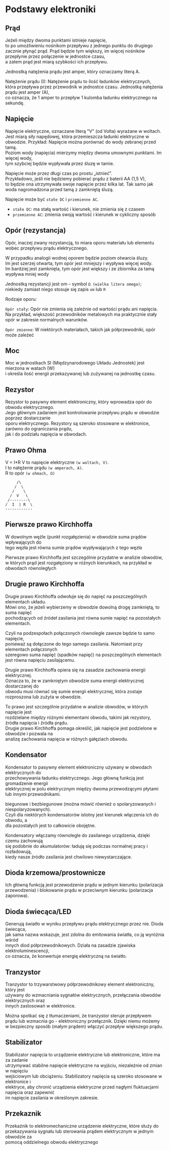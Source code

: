 # Podstawy elektroniki

## Prąd
Jeżeli między dwoma punktami istnieje napięcie,  
to po umożliwieniu nośnikom przepływu z jednego punktu do drugiego zacznie płynąć prąd.
Prąd będzie tym większy, im więcej nośników przepłynie przez połączenie w jednostce czasu,  
a zatem prąd jest miarą szybkości ich przepływu.

Jednostką natężenia prądu jest amper, który oznaczamy literą A.

Natężenie prądu (I): Natężenie prądu to ilość ładunków elektrycznych,  
która przepływa przez przewodnik w jednostce czasu. Jednostką natężenia prądu jest amper (A),  
co oznacza, że 1 amper to przepływ 1 kulomba ładunku elektrycznego na sekundę.

## Napięcie
Napięcie elektryczne, oznaczane literą "V" (od Volta) wyrażane w woltach.  
Jest miarą siły napędowej, która przemieszcza ładunki elektryczne w obwodzie.
Przykład: Napięcie można porównać do wody zebranej przed tamą.  
Poziom wody (napięcia) mierzymy między dwoma umownymi punktami. Im więcej wody,  
tym szybciej będzie wypływała przez śluzę w tamie.

Napięcie może przez długi czas po prostu „istnieć”.  
Przykładowo, jeśli nie będziemy pobierać prądu z baterii AA (1,5 V),  
to będzie ona utrzymywała swoje napięcie przez kilka lat. Tak samo jak  
woda nagromadzona przed tamą z zamkniętą śluzą.

Napięcie może być `stałe DC` i `przemienne AC`.
- `stałe DC`:  ma stałą wartość i kierunek, nie zmienia się z czasem
- `przemienne AC`:  zmienia swoją wartość i kierunek w cykliczny sposób

## Opór (rezystancja)
Opór, inaczej zwany rezystancją, to miara oporu materiału lub elementu wobec przepływu prądu elektrycznego.

W przypadku analogii wodnej oporem będzie poziom otwarcia śluzy.  
Im jest szerzej otwarta, tym opór jest mniejszy i wypływa więcej wody.  
Im bardziej jest zamknięta, tym opór jest większy i ze zbiornika za tamą wypływa mniej wody

Jednostką rezystancji jest om – symbol `Ω (wielka litera omega)`;  
niekiedy zamiast niego stosuje się zapis `om` lub `R`

Rodzaje oporu:

`Opór stały`: Opór nie zmienia się zależnie od wartości prądu ani napięcia. Na przykład, większość przewodników metalowych ma praktycznie stały opór w zakresie normalnych warunków.

`Opór zmienne`: W niektórych materiałach, takich jak półprzewodniki, opór może zależeć 

## Moc
Moc w jednostkach SI (Międzynarodowego Układu Jednostek) jest mierzona w watach (W)  
i określa ilość energii przekazywanej lub zużywanej na jednostkę czasu.

## Rezystor
Rezystor to pasywny element elektroniczny, który wprowadza opór do obwodu elektrycznego.  
Jego głównym zadaniem jest kontrolowanie przepływu prądu w obwodzie poprzez dostarczanie  
oporu elektrycznego. Rezystory są szeroko stosowane w elektronice, zarówno do ograniczania prądu,  
jak i do podziału napięcia w obwodach.

## Prawo Ohma

V = I*R
V to napięcie elektryczne `(w woltach, V)`.  
I to natężenie prądu `(w amperach, A)`.  
R to opór `(w ohmach, Ω)`  

````
     /\
    /  \
   /    \
  /  V   \
 /--------\
/  I  | R  \
------------
````
## Pierwsze prawo Kirchhoffa
W dowolnym węźle (punkt rozgałęzienia) w obwodzie suma prądów wpływających do  
tego węzła jest równa sumie prądów wypływających z tego węzła

Pierwsze prawo Kirchhoffa jest szczególnie przydatne w analizie obwodów,  
w których prąd jest rozgałęziony w różnych kierunkach, na przykład w obwodach równoległych

## Drugie prawo Kirchhoffa
Drugie prawo Kirchhoffa odwołuje się do napięć na poszczególnych elementach układu.  
Mówi ono, że jeżeli wybierzemy w obwodzie dowolną drogę zamkniętą, to suma napięć  
pochodzących od źródeł zasilania jest równa sumie napięć na pozostałych elementach.

Czyli na podzespołach połączonych równolegle zawsze będzie to samo napięcie,  
ponieważ są dołączone do tego samego zasilania. Natomiast przy elementach połączonych  
szeregowo suma napięć (spadków napięć) na poszczególnych elementach jest równa napięciu zasilającemu.

Drugie prawo Kirchhoffa opiera się na zasadzie zachowania energii elektrycznej.  
Oznacza to, że w zamkniętym obwodzie suma energii elektrycznej dostarczanej do  
obwodu musi równać się sumie energii elektrycznej, która zostaje rozproszona lub zużyta w obwodzie.

To prawo jest szczególnie przydatne w analizie obwodów, w których napięcie jest  
rozdzielane między różnymi elementami obwodu, takimi jak rezystory, źródła napięcia i źródła prądu.  
Drugie prawo Kirchhoffa pomaga określić, jak napięcie jest podzielone w obwodzie i pozwala na  
analizę zachowania napięcia w różnych gałęziach obwodu.

## Kondensator
Kondensator to pasywny element elektroniczny używany w obwodach elektrycznych do  
przechowywania ładunku elektrycznego. Jego główną funkcją jest gromadzenie energii  
elektrycznej w polu elektrycznym między dwoma przewodzącymi płytami lub innymi przewodnikami.

biegunowe i bezbiegunowe (można mówić również o spolaryzowanych i niespolaryzowanych).  
Czyli dla niektórych kondensatorów istotny jest kierunek włączenia ich do obwodu, a  
dla pozostałych jest to całkowicie obojętne.

Kondensatory włączamy równolegle do zasilanego urządzenia, dzięki czemu zachowują  
się podobnie do akumulatorów: ładują się podczas normalnej pracy i rozładowują,  
kiedy nasze źródło zasilania jest chwilowo niewystarczające.

## Dioda krzemowa/prostownicze
Ich główną funkcją jest przewodzenie prądu w jednym kierunku (polarizacja przewodzenia) 
i blokowanie prądu w przeciwnym kierunku (polarizacja zaporowa).

## Dioda świecąca/LED
Generują światło w wyniku przepływu prądu elektrycznego przez nie. Dioda świecąca,  
jak sama nazwa wskazuje, jest zdolna do emitowania światła, co ją wyróżnia wśród  
innych diod półprzewodnikowych. Działa na zasadzie zjawiska elektroluminescencji,  
co oznacza, że konwertuje energię elektryczną na światło.

## Tranzystor
Tranzystor to trzywarstwowy półprzewodnikowy element elektroniczny, który jest  
używany do wzmacniania sygnałów elektrycznych, przełączania obwodów elektrycznych oraz  
innych zastosowań w elektronice.

Można spotkać się z tłumaczeniami, że tranzystor steruje przepływem prądu lub wzmacnia go - elektroniczny przełącznik.
Dzięki niemu możemy w bezpieczny sposób (małym prądem) włączyć przepływ większego prądu.

## Stabilizator
Stabilizator napięcia to urządzenie elektryczne lub elektroniczne, które ma za zadanie  
utrzymywać stabilne napięcie elektryczne na wyjściu, niezależnie od zmian w napięciu  
wejściowym lub obciążeniu. Stabilizatory napięcia są szeroko stosowane w elektronice i  
elektryce, aby chronić urządzenia elektryczne przed nagłymi fluktuacjami napięcia oraz zapewnić  
im napięcie zasilania w określonym zakresie.

## Przekaznik
Przekaźnik to elektromechaniczne urządzenie elektryczne, które służy do  
przekazywania sygnału lub sterowania prądem elektrycznym w jednym obwodzie za  
pomocą oddzielnego obwodu elektrycznego
